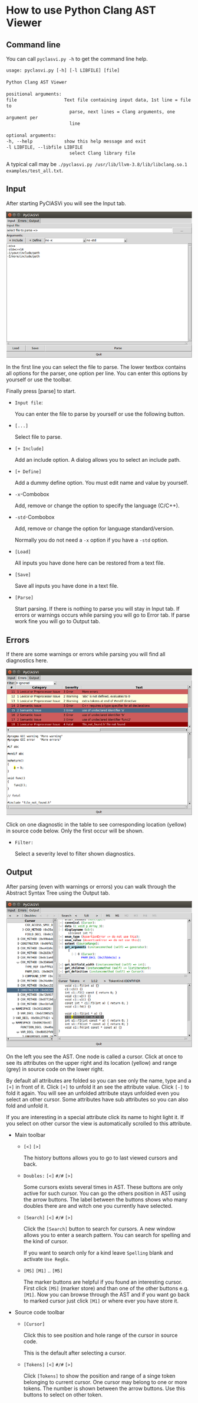 # How to use Python Clang AST Viewer

## Command line

You can call `pyclasvi.py -h` to get the command line help.

    usage: pyclasvi.py [-h] [-l LIBFILE] [file]

    Python Clang AST Viewer

    positional arguments:
    file                  Text file containing input data, 1st line = file to
                            parse, next lines = Clang arguments, one argument per
                            line

    optional arguments:
    -h, --help            show this help message and exit
    -l LIBFILE, --libfile LIBFILE
                            select Clang library file

A typical call may be `./pyclasvi.py /usr/lib/llvm-3.8/lib/libclang.so.1 examples/test_all.txt`.

## Input

After starting PyClASVi you will see the Input tab.

![Input tab](img/Input.png)

In the first line you can select the file to parse. The lower textbox contains all options for the parser,
one option per line.
You can enter this options by yourself or use the toolbar.

Finally press [parse] to start.

* `Input file`:

  You can enter the file to parse by yourself or use the following button.

* `[...]`

  Select file to parse.

* `[+ Include]`

  Add an include option. A dialog allows you to select an include path.

* `[+ Define]`

  Add a dummy define option. You must edit name and value by yourself.

* `-x`-Combobox

  Add, remove or change the option to specify the language (C/C++).

* `-std`-Combobox

  Add, remove or change the option for language standard/version.

  Normally you do not need a `-x` option if you have a `-std` option.

* `[Load]`

  All inputs you have done here can be restored from a text file.

* `[Save]`

  Save all inputs you have done in a text file.

* `[Parse]`

  Start parsing.
  If there is nothing to parse you will stay in Input tab.
  If errors or warnings occurs while parsing you will go to Error tab.
  If parse work fine you will go to Output tab.

## Errors

If there are some warnings or errors while parsing you will find all diagnostics here.

![Errors tab](img/Errors.png)

Click on one diagnostic in the table to see corresponding location (yellow) in source code below.
Only the first occur will be shown.

* `Filter:`

  Select a severity level to filter shown diagnostics.

## Output

After parsing (even with warnings or errors) you can walk through the Abstract Syntax Tree
using the Output tab.

![Output tab](img/PyClASVi_Linux.png)

On the left you see the AST. One node is called a cursor. Click at once to see its attributes
on the upper right and its location (yellow) and range (grey) in source code on the lower right.

By default all attributes are folded so you can see only the name, type and a `[+]` in front of it.
Click `[+]` to unfold it an see the attribute value. Click `[-]` to fold it again.
You will see an unfolded attribute stays unfolded even you select an other cursor.
Some attributes have sub attributes so you can also fold and unfold it.


If you are interesting in a special attribute click its name to hight light it.
If you select on other cursor the view is automatically scrolled to this attribute.

* Main toolbar
    * `[<]` `[>]`

        The history buttons allows you to go to last viewed cursors and back.

    * `Doubles:` `[<]` `#/#` `[>]`

      Some cursors exists several times in AST. These buttons are only active for such cursor.
      You can go the others position in AST using the arrow buttons. The label between the buttons
      shows who many doubles there are and witch one you currently have selected.

    * `[Search]` `[<]` `#/#` `[>]`

      Click the `[Search]` button to search for cursors. A new window allows you to enter a search pattern.
      You can search for spelling and the kind of cursor.

      If you want to search only for a kind leave `Spelling` blank and activate `Use RegEx`.

    * `[MS]` `[M1]` .. `[M5]`

      The marker buttons are helpful if you found an interesting cursor. First click `[MS]` (marker store)
      and than one of the other buttons e.g. `[M1]`.
      Now you can browse through the AST and if you want go back to marked cursor just click `[M1]`
      or where ever you have store it.

* Source code toolbar
    * `[Cursor]`

      Click this to see position and hole range of the cursor in source code.

      This is the default after selecting a cursor.

    * `[Tokens]` `[<]` `#/#` `[>]`

      Click `[Tokens]` to show the position and range of a singe token belonging to current cursor.
      One cursor may belong to one or more tokens. The number is shown between the arrow buttons.
      Use this buttons to select on other token.